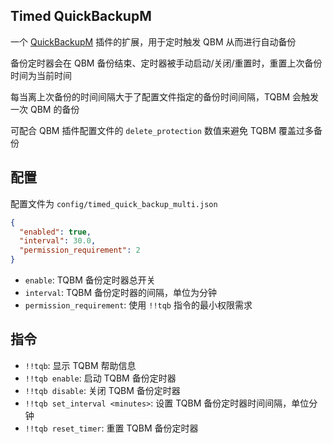 Timed QuickBackupM
-------

一个 [QuickBackupM](https://github.com/TISUnion/QuickBackupM) 插件的扩展，用于定时触发 QBM 从而进行自动备份

备份定时器会在 QBM 备份结束、定时器被手动启动/关闭/重置时，重置上次备份时间为当前时间

每当离上次备份的时间间隔大于了配置文件指定的备份时间间隔，TQBM 会触发一次 QBM 的备份

可配合 QBM 插件配置文件的 `delete_protection` 数值来避免 TQBM 覆盖过多备份

## 配置

配置文件为 `config/timed_quick_backup_multi.json`

```json
{
  "enabled": true,
  "interval": 30.0,
  "permission_requirement": 2
}
```

- `enable`: TQBM 备份定时器总开关
- `interval`: TQBM 备份定时器的间隔，单位为分钟
- `permission_requirement`: 使用 `!!tqb` 指令的最小权限需求

## 指令

- `!!tqb`: 显示 TQBM 帮助信息
- `!!tqb enable`: 启动 TQBM 备份定时器
- `!!tqb disable`: 关闭 TQBM 备份定时器
- `!!tqb set_interval <minutes>`: 设置 TQBM 备份定时器时间间隔，单位分钟
- `!!tqb reset_timer`: 重置 TQBM 备份定时器
